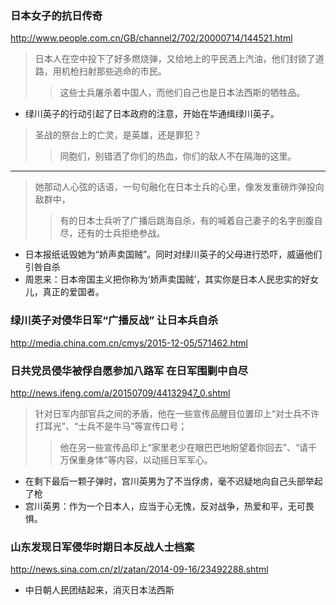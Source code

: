 ### 日本女子的抗日传奇
http://www.people.com.cn/GB/channel2/702/20000714/144521.html
>日本人在空中投下了好多燃烧弹，又给地上的平民洒上汽油，他们封锁了道路，用机枪扫射那些逃命的市民。
>>这些士兵屠杀着中国人，而他们自己也是日本法西斯的牺牲品。
- 绿川英子的行动引起了日本政府的注意，开始在华通缉绿川英子。
>圣战的祭台上的亡灵，是英雄，还是罪犯？
>>同胞们，别错洒了你们的热血，你们的敌人不在隔海的这里。
---
>她那动人心弦的话语，一句句融化在日本士兵的心里，像发发重磅炸弹投向敌群中，
>>有的日本士兵听了广播后跳海自杀，有的喊着自己妻子的名字剖腹自尽，还有的士兵拒绝参战。
- 日本报纸诋毁她为“娇声卖国贼”。同时对绿川英子的父母进行恐吓，威逼他们引咎自杀
- 周恩来：日本帝国主义把你称为‘娇声卖国贼’，其实你是日本人民忠实的好女儿，真正的爱国者。
### 绿川英子对侵华日军“广播反战” 让日本兵自杀
http://media.china.com.cn/cmys/2015-12-05/571462.html
### 日共党员侵华被俘自愿参加八路军 在日军围剿中自尽
http://news.ifeng.com/a/20150709/44132947_0.shtml
>针对日军内部官兵之间的矛盾，他在一些宣传品醒目位置印上“对士兵不许打耳光”、“士兵不是牛马”等宣传口号；
>>他在另一些宣传品印上“家里老少在眼巴巴地盼望着你回去”、“请千万保重身体”等内容，以动摇日军军心。
- 在剩下最后一颗子弹时，宫川英男为了不当俘虏，毫不迟疑地向自己头部举起了枪
- 宫川英男：作为一个日本人，应当于心无愧，反对战争，热爱和平，无可畏惧。
### 山东发现日军侵华时期日本反战人士档案
http://news.sina.com.cn/zl/zatan/2014-09-16/23492288.shtml
- 中日朝人民团结起来，消灭日本法西斯